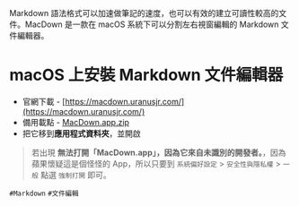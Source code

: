 Markdown 語法格式可以加速做筆記的速度，也可以有效的建立可讀性較高的文件。MacDown 是一款在 macOS 系統下可以分割左右視窗編輯的 Markdown 文件編輯器。

# macOS 上安裝 Markdown 文件編輯器
* 官網下載 - [https://macdown.uranusjr.com/](https://macdown.uranusjr.com/)
* 備用載點 - [MacDown.app.zip](https://cdn.ioa.tw/MacEnvInit/MacDown.app.zip)
* 把它移到**應用程式資料夾**，並開啟

> 若出現 **無法打開「MacDown.app」，因為它來自未識別的開發者。**，因為蘋果懷疑這是個怪怪的 App，所以只要到 `系統偏好設定` > `安全性與隱私權` > `一般` 點選 `強制打開` 即可。

`#Markdown` `#文件編輯`
